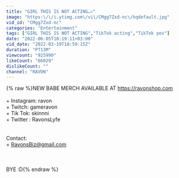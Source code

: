 ```yaml
---
title: "GIRL THIS IS NOT ACTING…💀"
image: "https:\/\/i.ytimg.com\/vi\/CMgg7Zxd-nc\/hqdefault.jpg"
vid_id: "CMgg7Zxd-nc"
categories: "Entertainment"
tags: ["GIRL THIS IS NOT ACTING","TikTok acting","TikTok pov"]
date: "2022-06-05T10:19:11+03:00"
vid_date: "2022-03-19T18:59:15Z"
duration: "PT13M"
viewcount: "925990"
likeCount: "66029"
dislikeCount: ""
channel: "RAVON"
---
```

{% raw %}NEW BABE MERCH AVAILABLE AT <a rel="nofollow" target="blank" href="https://ravonshop.com">https://ravonshop.com</a><br /><br />+ Instagram: ravon<br />+ Twitch: gameravon<br />+ Tik Tok: skinnni<br />+ Twitter : RavonsLyfe<br /><br /><br />Contact:<br />+ RavonsBiz@gmail.com<br /><br /><br /><br />BYE :D{% endraw %}
